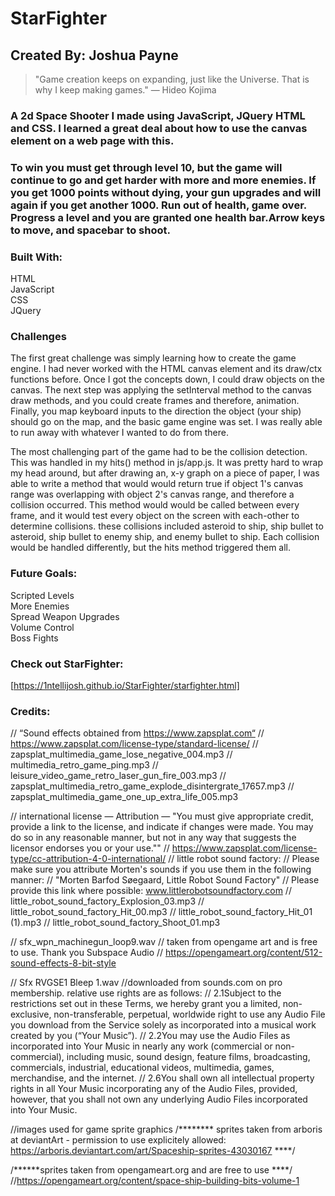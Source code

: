 # StarFighter

## Created By: Joshua Payne

> "Game creation keeps on expanding, just like the Universe. That is why I keep making games." ― Hideo Kojima


### A 2d Space Shooter I made using JavaScript, JQuery HTML and CSS. I learned a great deal about how to use the canvas element on a web page with this.

### To win you must get through level 10, but the game will continue to go and get harder with more and more enemies. If you get 1000 points without dying, your gun upgrades and will again if you get another 1000. Run out of health, game over. Progress a level and you are granted one health bar.Arrow keys to move, and spacebar to shoot.


### Built With:

HTML  
JavaScript  
CSS  
JQuery  

### Challenges

The first great challenge was simply learning how to create the game engine. I had never worked with the HTML canvas element and its draw/ctx functions before. Once I got the concepts down, I could draw objects on the canvas. The next step was applying the setInterval method to the canvas draw methods, and you could create frames and therefore, animation. Finally, you map keyboard inputs to the direction the object (your ship) should go on the map, and the basic game engine was set. I was really able to run away with whatever I wanted to do from there.

The most challenging part of the game had to be the collision detection. This was handled in my hits() method in js/app.js. It was pretty hard to wrap my head around, but after drawing an, x-y graph on a piece of paper, I was able to write a method that would would return true if object 1's canvas range was overlapping with object 2's canvas range, and therefore a collision occurred. This method would would be called between every frame, and it would test every object on the screen with each-other to determine collisions. these collisions included asteroid to ship, ship bullet to asteroid, ship bullet to enemy ship, and enemy bullet to ship. Each collision would be handled differently, but the hits method triggered them all.

### Future Goals:

Scripted Levels  
More Enemies  
Spread Weapon Upgrades  
Volume Control  
Boss Fights  

### Check out StarFighter:
[https://1ntellijosh.github.io/StarFighter/starfighter.html]

### Credits:

// “Sound effects obtained from https://www.zapsplat.com“
// https://www.zapsplat.com/license-type/standard-license/
// zapsplat_multimedia_game_lose_negative_004.mp3
// multimedia_retro_game_ping.mp3
// leisure_video_game_retro_laser_gun_fire_003.mp3
// zapsplat_multimedia_retro_game_explode_disintergrate_17657.mp3
// zapsplat_multimedia_game_one_up_extra_life_005.mp3

// international license — Attribution — "You must give appropriate credit, provide a link to the license, and indicate if changes were made. You may do so in any reasonable manner, but not in any way that suggests the licensor endorses you or your use.""
// https://www.zapsplat.com/license-type/cc-attribution-4-0-international/
// little robot sound factory:
// Please make sure you attribute Morten's sounds if you use them in the following manner:
// "Morten Barfod Søegaard, Little Robot Sound Factory"
// Please provide this link where possible: www.littlerobotsoundfactory.com
// little_robot_sound_factory_Explosion_03.mp3
// little_robot_sound_factory_Hit_00.mp3
// little_robot_sound_factory_Hit_01 (1).mp3
// little_robot_sound_factory_Shoot_01.mp3

// sfx_wpn_machinegun_loop9.wav
// taken from opengame art and is free to use. Thank you Subspace Audio
// https://opengameart.org/content/512-sound-effects-8-bit-style

// Sfx RVGSE1 Bleep 1.wav
//downloaded from sounds.com on pro membership. relative use rights are as follows:
// 2.1Subject to the restrictions set out in these Terms, we hereby grant you a limited, non-exclusive, non-transferable, perpetual, worldwide right to use any Audio File you download from the Service solely as incorporated into a musical work created by you (“Your Music”).
// 2.2You may use the Audio Files as incorporated into Your Music in nearly any work (commercial or non-commercial), including music, sound design, feature films, broadcasting, commercials, industrial, educational videos, multimedia, games, merchandise, and the internet.
// 2.6You shall own all intellectual property rights in all Your Music incorporating any of the Audio Files, provided, however, that you shall not own any underlying Audio Files incorporated into Your Music.

//images used for game sprite graphics
/********   sprites taken from arboris at deviantArt - permission to use explicitely allowed: https://arboris.deviantart.com/art/Spaceship-sprites-43030167   ****/

/******sprites taken from opengameart.org and are free to use   ****/
//https://opengameart.org/content/space-ship-building-bits-volume-1
